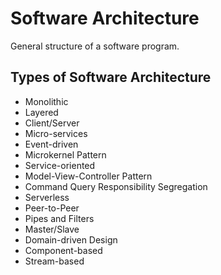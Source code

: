 # Software Architecture

General structure of a software program.

## Types of Software Architecture

- Monolithic
- Layered
- Client/Server
- Micro-services
- Event-driven
- Microkernel Pattern
- Service-oriented
- Model-View-Controller Pattern
- Command Query Responsibility Segregation
- Serverless
- Peer-to-Peer
- Pipes and Filters
- Master/Slave
- Domain-driven Design
- Component-based
- Stream-based

